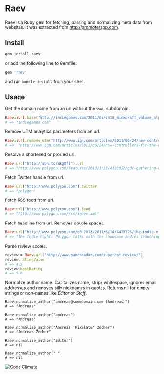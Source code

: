 Raev
====

Raev is a Ruby gem for fetching, parsing and normalizing meta data from websites. It was extracted from http://promoterapp.com.

Install
--------

```shell
gem install raev
```
or add the following line to Gemfile:

```ruby
gem 'raev'
```
and run `bundle install` from your shell.

Usage
-----

Get the domain name from an url without the `www.` subdomain.

```ruby
Raev::Url.base("http://indiegames.com/2011/05/c418_minecraft_volume_alpha.html")
# => "indiegames.com"
```

Remove UTM analytics parameters from an url.

```ruby
Raev::Url.remove_utm("http://www.ign.com/articles/2011/06/24/new-controllers-for-the-disabled-debuts-and-promises-change&utm_source=feedburner&utm_medium=feed&utm_campaign=Feed%3A+ignfeeds%2Fgames+%28IGN+Videogames%29")
# =>  "http://www.ign.com/articles/2011/06/24/new-controllers-for-the-disabled-debuts-and-promises-change"
```

Resolve a shortened or proxied url.

```ruby
Raev.url("http://sbn.to/WRgXfl").url
# => "http://www.polygon.com/features/2013/3/25/4128022/gdc-gathering-of-game-makers"
```

Fetch Twitter handle from url.

```ruby
Raev.url("http://www.polygon.com").twitter
# => "polygon"
```

Fetch RSS feed from url.

```ruby
Raev.url("http://www.polygon.com").feed
# => "http://www.polygon.com/rss/index.xml"
```

Fetch headline from url. Removes double spaces.

```ruby
Raev.url("http://www.polygon.com/e3-2013/2013/6/14/4429126/the-indie-eight-ps4").headline
# => "The Indie Eight: Polygon talks with the showcase indies launching on PS4"
```

Parse review scores.

```ruby
review = Raev.url("http://www.gamesradar.com/superhot-review/")
review.ratingValue
# => 4.5
review.bestRating
# => 5.0
```

Normalize author name. Capitalizes name, strips whitespace, ignores email addresses and removes silly nicknames in quotes. Returns nil for empty strings or non-names like *Editor* or *Staff*.

```
Raev.normalize_author("andreas@somedomain.com (Andreas)")
# => "Andreas"

Raev.normalize_author("andreas")
# => "Andreas"

Raev.normalize_author("Andreas 'Pixelate' Zecher")
# => "Andreas Zecher"

Raev.normalize_author("Editor")
# => nil

Raev.normalize_author(" ")
# => nil
```

[![Code Climate](https://codeclimate.com/github/pixelate/raev/badges/gpa.svg)](https://codeclimate.com/github/pixelate/raev)